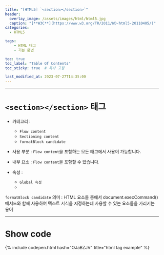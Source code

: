 ```yaml
---
title: "[HTML5] `<section></section>`"
header:
  overlay_image: /assets/images/html/html5.jpg
  caption: "[**W3C**](https://www.w3.org/TR/2011/WD-html5-20110405/)"
categories:
  - HTML5

tags:
    - HTML 태그
    - 기본 문법

toc: true
toc_label: "Table Of Contents"
toc_sticky: true  # 목차 고정

last_modified_at: 2023-07-27T14:35:00
---
```




---

# `<section></section>` 태그

- 카테고리 : 
  - `Flow content`
  - `Sectioning content`
  - `formatBlock candidate`

- 사용 부분 : `Flow content`을 포함하는 모든 태그에서 사용이 가능합니다.
- 내부 요소 : `Flow content`을 포함할 수 있습니다.
- 속성 : 
  - `Global 속성`
  - 
`formatBlock candidate` 의미 : HTML 요소들 중에서 document.execCommand() 메서드와 함께 사용하여 텍스트 서식을 지정하는데 사용할 수 있는 요소들을 가리키는 용어

---

# Show code
{% include codepen.html hash="OJaBZJV" title="html tag example" %}